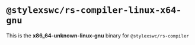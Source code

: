 # `@stylexswc/rs-compiler-linux-x64-gnu`

This is the **x86_64-unknown-linux-gnu** binary for `@stylexswc/rs-compiler`
